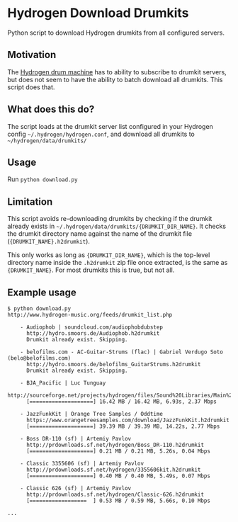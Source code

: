 # Hydrogen Download Drumkits
Python script to download Hydrogen drumkits from all configured servers.

## Motivation
The [Hydrogen drum machine](https://github.com/hydrogen-music/hydrogen) has to ability to subscribe to drumkit servers, but does not seem to have the ability to batch download all drumkits. This script does that.

## What does this do?
The script loads at the drumkit server list configured in your Hydrogen config `~/.hydrogen/hydrogen.conf`, and download all drumkits to `~/hydrogen/data/drumkits/`

## Usage
Run `python download.py`

## Limitation
This script avoids re-downloading drumkits by checking if the drumkit already exists in `~/.hydrogen/data/drumkits/{DRUMKIT_DIR_NAME}`. It checks the drumkit directory name against the name of the drumkit file (`{DRUMKIT_NAME}.h2drumkit`).

This only works as long as `{DRUMKIT_DIR_NAME}`, which is the top-level directory name inside the `.h2drumkit` zip file once extracted, is the same as `{DRUMKIT_NAME}`. For most drumkits this is true, but not all.

## Example usage
```
$ python download.py
http://www.hydrogen-music.org/feeds/drumkit_list.php

    - Audiophob | soundcloud.com/audiophobdubstep
      http://hydro.smoors.de/Audiophob.h2drumkit
      Drumkit already exist. Skipping.

    - belofilms.com - AC-Guitar-Strums (flac) | Gabriel Verdugo Soto (belo@belofilms.com)
      http://hydro.smoors.de/belofilms_GuitarStrums.h2drumkit
      Drumkit already exist. Skipping.

    - BJA_Pacific | Luc Tunguay
      http://sourceforge.net/projects/hydrogen/files/Sound%20Libraries/Main%20sound%20libraries/BJA_Pacific.h2drumkit
      [====================] 16.42 MB / 16.42 MB, 6.93s, 2.37 Mbps

    - JazzFunkKit | Orange Tree Samples / Oddtime
      https://www.orangetreesamples.com/download/JazzFunkKit.h2drumkit
      [====================] 39.39 MB / 39.39 MB, 14.22s, 2.77 Mbps

    - Boss DR-110 (sf) | Artemiy Pavlov
      http://prdownloads.sf.net/hydrogen/Boss_DR-110.h2drumkit
      [====================] 0.21 MB / 0.21 MB, 5.26s, 0.04 Mbps

    - Classic 3355606 (sf) | Artemiy Pavlov
      http://prdownloads.sf.net/hydrogen/3355606kit.h2drumkit
      [====================] 0.40 MB / 0.40 MB, 5.49s, 0.07 Mbps

    - Classic 626 (sf) | Artemiy Pavlov
      http://prdownloads.sf.net/hydrogen/Classic-626.h2drumkit
      [==================  ] 0.53 MB / 0.59 MB, 5.66s, 0.10 Mbps

...
```

